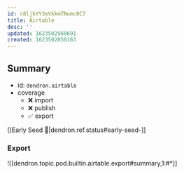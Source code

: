 ```yaml
---
id: c8ljkYY3eVkkmTNumc0C7
title: Airtable
desc: ''
updated: 1623502960691
created: 1623502850163
---
```


## Summary
- id: `dendron.airtable`
- coverage
  - ❌ import
  - ❌ publish
  - ✅ export
  
[[Early Seed 🌱|dendron.ref.status#early-seed-]]

### Export

![[dendron.topic.pod.builtin.airtable.export#summary,1:#*]]